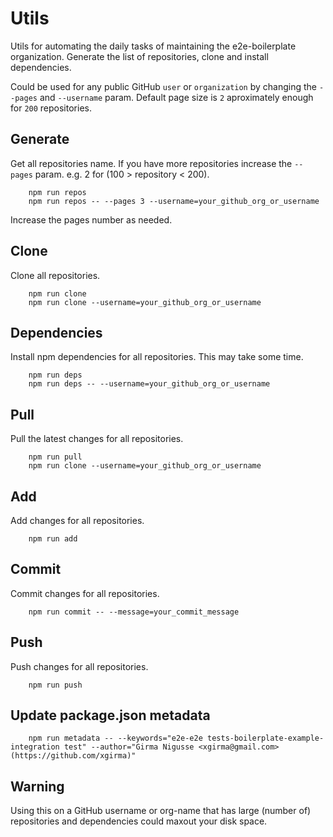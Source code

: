 # Utils

Utils for automating the daily tasks of maintaining the e2e-boilerplate organization. 
Generate the list of repositories, clone and install dependencies.

Could be used for any public GitHub `user` or `organization` by changing the `--pages` and `--username` param.
Default page size is `2` aproximately enough for `200` repositories.

## Generate 
Get all repositories name. If you have more repositories increase the `--pages` param. e.g. 2 for (100 > repository < 200).

        npm run repos
        npm run repos -- --pages 3 --username=your_github_org_or_username
        
Increase the pages number as needed.
        
## Clone
Clone all repositories.

        npm run clone
        npm run clone --username=your_github_org_or_username
        
## Dependencies 
Install npm dependencies for all repositories. This may take some time.

        npm run deps
        npm run deps -- --username=your_github_org_or_username 
        
## Pull
Pull the latest changes for all repositories.

        npm run pull 
        npm run clone --username=your_github_org_or_username

## Add
Add changes for all repositories.
        
        npm run add 
        
## Commit
Commit changes for all repositories.
        
        npm run commit -- --message=your_commit_message
        
## Push
Push changes for all repositories.
        
        npm run push        

## Update package.json metadata

        npm run metadata -- --keywords="e2e-e2e tests-boilerplate-example-integration test" --author="Girma Nigusse <xgirma@gmail.com> (https://github.com/xgirma)"
## Warning 
Using this on a GitHub username or org-name that has large (number of) repositories and dependencies could maxout your disk space.
